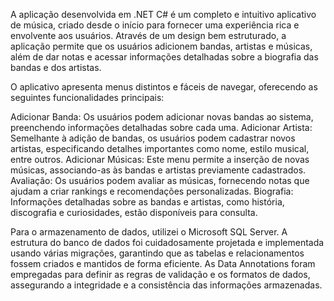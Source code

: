 A aplicação desenvolvida em .NET C# é um completo e intuitivo aplicativo de música, criado desde o início para fornecer uma experiência rica e envolvente aos usuários. Através de um design bem estruturado, a aplicação permite que os usuários adicionem bandas, artistas e músicas, além de dar notas e acessar informações detalhadas sobre a biografia das bandas e dos artistas.

O aplicativo apresenta menus distintos e fáceis de navegar, oferecendo as seguintes funcionalidades principais:

Adicionar Banda: Os usuários podem adicionar novas bandas ao sistema, preenchendo informações detalhadas sobre cada uma.
Adicionar Artista: Semelhante à adição de bandas, os usuários podem cadastrar novos artistas, especificando detalhes importantes como nome, estilo musical, entre outros.
Adicionar Músicas: Este menu permite a inserção de novas músicas, associando-as às bandas e artistas previamente cadastrados.
Avaliação: Os usuários podem avaliar as músicas, fornecendo notas que ajudam a criar rankings e recomendações personalizadas.
Biografia: Informações detalhadas sobre as bandas e artistas, como história, discografia e curiosidades, estão disponíveis para consulta.



Para o armazenamento de dados, utilizei o Microsoft SQL Server. A estrutura do banco de dados foi cuidadosamente projetada e implementada usando várias migrações, garantindo que as tabelas e relacionamentos fossem criados e mantidos de forma eficiente. As Data Annotations foram empregadas para definir as regras de validação e os formatos de dados, assegurando a integridade e a consistência das informações armazenadas.

